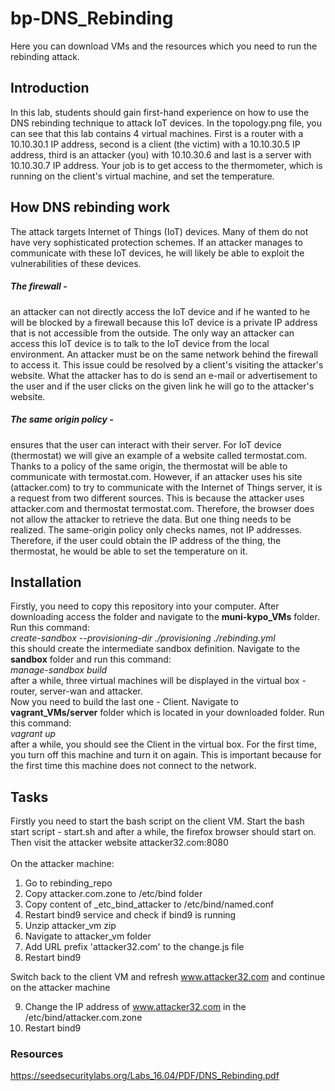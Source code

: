 # bp-DNS_Rebinding

Here you can download VMs and the resources which you need to run the rebinding attack.

## Introduction
In this lab, students should gain first-hand experience on how to use the DNS rebinding technique to attack IoT devices. In the topology.png file, you can see that this lab contains 4 virtual machines. First is a router with a 10.10.30.1 IP address, second is a client (the victim) with a 10.10.30.5 IP address, third is an attacker (you) with 10.10.30.6 and last is a server with 10.10.30.7 IP address. Your job is to get access to the thermometer, which is running on the client's virtual machine, and set the temperature.

## How DNS rebinding work
The attack targets Internet of Things (IoT) devices. Many of them do not have very sophisticated protection schemes. If an attacker manages to communicate with these IoT devices, he will likely be able to exploit the vulnerabilities of these devices.
##### The firewall - 
an attacker can not directly access the IoT device and if he wanted to he will be blocked by a firewall because this IoT device is a private IP address that is not accessible from the outside. The only way an attacker can access this IoT device is to talk to the IoT device from the local environment. An attacker must be on the same network behind the firewall to access it. This issue could be resolved by a client's visiting the attacker's website. What the attacker has to do is send an e-mail or advertisement to the user and if the user clicks on the given link he will go to the attacker's website.
##### The same origin policy - 
ensures that the user can interact with their server. For IoT device (thermostat) we will give an example of a website called termostat.com. Thanks to a policy of the same origin, the thermostat will be able to communicate with termostat.com. However, if an attacker uses his site (attacker.com) to try to communicate with the Internet of Things server, it is a request from two different sources. This is because the attacker uses attacker.com and thermostat termostat.com. Therefore, the browser does not allow the attacker to retrieve the data. But one thing needs to be realized. The same-origin policy only checks names, not IP addresses. Therefore, if the user could obtain the IP address of the thing, the thermostat, he would be able to set the temperature on it.

## Installation
Firstly, you need to copy this repository into your computer. After downloading access the folder and navigate to the **muni-kypo_VMs** folder. Run this command: 
<br />
*create-sandbox --provisioning-dir ./provisioning ./rebinding.yml*
<br />
this should create the intermediate sandbox definition. Navigate to the **sandbox** folder and run this command:
<br />
*manage-sandbox build*
<br />
after a while, three virtual machines will be displayed in the virtual box - router, server-wan and attacker.
<br />
Now you need to build the last one - Client. Navigate to **vagrant_VMs/server** folder which is located in your downloaded folder. Run this command:
<br />
*vagrant up*
<br />
after a while, you should see the Client in the virtual box. For the first time, you turn off this machine and turn it on again. This is important because for the first time this machine does not connect to the network.

## Tasks
Firstly you need to start the bash script on the client VM. Start the bash start script - start.sh and after a while, the firefox browser should start on. Then visit the attacker website attacker32.com:8080
<br /><br />
On the attacker machine:
1. Go to rebinding_repo
2. Copy attacker.com.zone to /etc/bind folder
3. Copy content of _etc_bind_attacker to /etc/bind/named.conf
4. Restart bind9 service and check if bind9 is running
5. Unzip attacker_vm zip
6. Navigate to attacker_vm folder
7. Add URL prefix 'attacker32.com' to the change.js file
8. Restart bind9

Switch back to the client VM and refresh www.attacker32.com and continue on the attacker machine

9. Change the IP address of www.attacker32.com in the /etc/bind/attacker.com.zone
10. Restart bind9

### Resources
https://seedsecuritylabs.org/Labs_16.04/PDF/DNS_Rebinding.pdf
